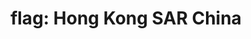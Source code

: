---
layout: flags
title: "flag: Hong Kong SAR China"
emoji: flag_hong_kong_sar_china
permalink: 🇭🇰.html
---